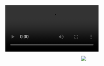 <video controls>
  <source "" type="video/mp4">
  <source src="videos/real-estate.ogv" type="video/ogg">
  Your browser does not support HTML5 video.  <a href="https://browsehappy.com/" target="_blank">Please upgrade your browser</a>
</video>

<p align="center">
  <a href="https://github.com/xenzoffcial/ProfileGuard">
    <img src="https://readme-typing-svg.demolab.com/?lines=Facebook Profile Guard;Activate guard in your profile&font=Fira%20Code&center=true&width=440&height=45&color=f75c7e&vCenter=true&pause=1000&size=22" /></a>
</p>
